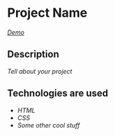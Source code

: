 # Project Name

*[Demo](https://link-to-github-pages.com)*

## Description

*Tell about your project*

## Technologies are used

- *HTML*
- *CSS*
- *Some other cool stuff*
